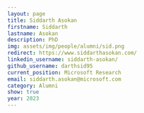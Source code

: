 ```yaml
---
layout: page
title: Siddarth Asokan
firstname: Siddarth
lastname: Asokan
description: PhD 
img: assets/img/people/alumni/sid.png
redirect: https://www.siddarthasokan.com/
linkedin_username: siddarth-asokan/
github_username: darthsid95
current_position: Microsoft Research
email: siddarth.asokan@microsoft.com
category: Alumni
show: true
year: 2023
---
```

